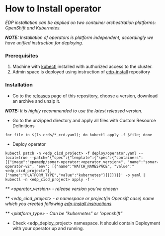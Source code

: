 # How to Install operator

_EDP installation can be applied on two container orchestration platforms: OpenShift and Kubernetes._

_**NOTE:** Installation of operators is platform independent, accordingly we have unified instruction for deploying._


### Prerequisites
1. Machine with [kubectl](https://kubernetes.io/docs/tasks/tools/install-kubectl/) installed with authorized access to the cluster.
2. Admin space is deployed using instruction of [edp-install](https://github.com/epmd-edp/edp-install#admin-space) repository

### Installation
* Go to the [releases](https://github.com/epmd-edp/sonar-operator/releases) page of this repository, choose a version, download an archive and unzip it.

_**NOTE:** It is highly recommended to use the latest released version._

* Go to the unzipped directory and apply all files with Custom Resource Definitions

`for file in $(ls crds/*_crd.yaml); do kubectl apply -f $file; done`

* Deploy operator

`kubectl patch -n <edp_cicd_project> -f deploy/operator.yaml --local=true --patch='{"spec":{"template":{"spec":{"containers":[{"image":"epamedp/sonar-operator:<operator_version>", "name":"sonar-operator-v2", "env": [{"name":"WATCH_NAMESPACE", "value":"<edp_cicd_project>"}, {"name":"PLATFORM_TYPE","value":"kubernetes"}]}]}}}}' -o yaml | kubectl -n <edp_cicd_project> apply -f -`

_** <operator_version> - release version you've chosen_

_** <edp_cicd_project> - a namespace or project(in Opensift case) name which you created following [edp-install instructions](https://github.com/epmd-edp/edp-install#install-edp)_

_** <platform_type> - Can be "kubernetes" or "openshift"_

* Check <edp_deploy_project> namespace. It should contain Deployment with your operator up and running.